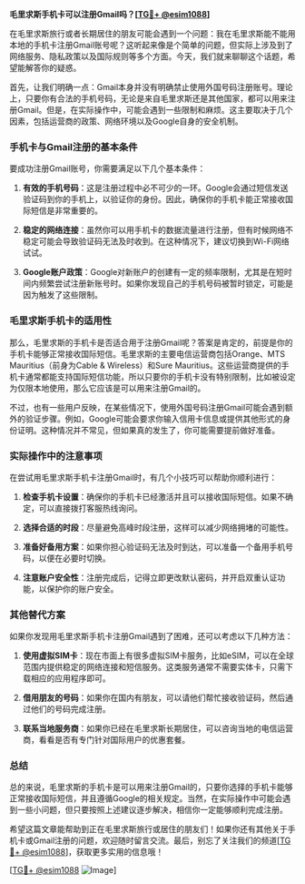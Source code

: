 **毛里求斯手机卡可以注册Gmail吗？[[TG💪+ @esim1088](https://t.me/s/esim1088)]**

在毛里求斯旅行或者长期居住的朋友可能会遇到一个问题：我在毛里求斯能不能用本地的手机卡注册Gmail账号呢？这听起来像是个简单的问题，但实际上涉及到了网络服务、隐私政策以及国际规则等多个方面。今天，我们就来聊聊这个话题，希望能解答你的疑惑。

首先，让我们明确一点：Gmail本身并没有明确禁止使用外国号码注册账号。理论上，只要你有合法的手机号码，无论是来自毛里求斯还是其他国家，都可以用来注册Gmail。但是，在实际操作中，可能会遇到一些限制和麻烦。这主要取决于几个因素，包括运营商的政策、网络环境以及Google自身的安全机制。

### 手机卡与Gmail注册的基本条件

要成功注册Gmail账号，你需要满足以下几个基本条件：

1. **有效的手机号码**：这是注册过程中必不可少的一环。Google会通过短信发送验证码到你的手机上，以验证你的身份。因此，确保你的手机卡能正常接收国际短信是非常重要的。

2. **稳定的网络连接**：虽然你可以用手机卡的数据流量进行注册，但有时候网络不稳定可能会导致验证码无法及时收到。在这种情况下，建议切换到Wi-Fi网络试试。

3. **Google账户政策**：Google对新账户的创建有一定的频率限制，尤其是在短时间内频繁尝试注册新账号时。如果你发现自己的手机号码被暂时锁定，可能是因为触发了这些限制。

### 毛里求斯手机卡的适用性

那么，毛里求斯的手机卡是否适合用于注册Gmail呢？答案是肯定的，前提是你的手机卡能够正常接收国际短信。毛里求斯的主要电信运营商包括Orange、MTS Mauritius（前身为Cable & Wireless）和Sure Mauritius。这些运营商提供的手机卡通常都能支持国际短信功能，所以只要你的手机卡没有特别限制，比如被设定为仅限本地使用，那么它应该是可以用来注册Gmail的。

不过，也有一些用户反映，在某些情况下，使用外国号码注册Gmail可能会遇到额外的验证步骤。例如，Google可能会要求你输入信用卡信息或提供其他形式的身份证明。这种情况并不常见，但如果真的发生了，你可能需要提前做好准备。

### 实际操作中的注意事项

在尝试用毛里求斯手机卡注册Gmail时，有几个小技巧可以帮助你顺利进行：

1. **检查手机卡设置**：确保你的手机卡已经激活并且可以接收国际短信。如果不确定，可以直接拨打客服热线询问。

2. **选择合适的时段**：尽量避免高峰时段注册，这样可以减少网络拥堵的可能性。

3. **准备好备用方案**：如果你担心验证码无法及时到达，可以准备一个备用手机号码，以便在必要时切换。

4. **注意账户安全性**：注册完成后，记得立即更改默认密码，并开启双重认证功能，以保护你的账户安全。

### 其他替代方案

如果你发现用毛里求斯手机卡注册Gmail遇到了困难，还可以考虑以下几种方法：

1. **使用虚拟SIM卡**：现在市面上有很多虚拟SIM卡服务，比如eSIM，可以在全球范围内提供稳定的网络连接和短信服务。这类服务通常不需要实体卡，只需下载相应的应用程序即可。

2. **借用朋友的号码**：如果你在国内有朋友，可以请他们帮忙接收验证码，然后通过他们的号码完成注册。

3. **联系当地服务商**：如果你已经在毛里求斯长期居住，可以咨询当地的电信运营商，看看是否有专门针对国际用户的优惠套餐。

### 总结

总的来说，毛里求斯的手机卡是可以用来注册Gmail的，只要你选择的手机卡能够正常接收国际短信，并且遵循Google的相关规定。当然，在实际操作中可能会遇到一些小问题，但只要按照上述建议逐步解决，相信你一定能够顺利完成注册。

希望这篇文章能帮助到正在毛里求斯旅行或居住的朋友们！如果你还有其他关于手机卡或Gmail注册的问题，欢迎随时留言交流。最后，别忘了关注我们的频道[[TG💪+ @esim1088](https://t.me/s/esim1088)]，获取更多实用的信息哦！

[[TG💪+ @esim1088](https://t.me/s/esim1088) ![Image](https://i.postimg.cc/4NQfJmqS/Snipaste-2025-05-13-00-14-12.png)]
